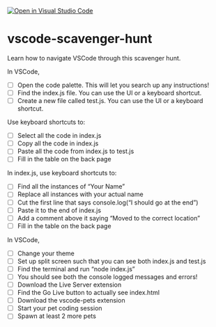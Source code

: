 [![Open in Visual Studio Code](https://classroom.github.com/assets/open-in-vscode-2e0aaae1b6195c2367325f4f02e2d04e9abb55f0b24a779b69b11b9e10269abc.svg)](https://classroom.github.com/online_ide?assignment_repo_id=15969370&assignment_repo_type=AssignmentRepo)
# vscode-scavenger-hunt
Learn how to navigate VSCode through this scavenger hunt.

In VSCode,
- [ ] Open the code palette. This will let you search up any instructions!
- [ ] Find the index.js file. You can use the UI or a keyboard shortcut.
- [ ] Create a new file called test.js. You can use the UI or a keyboard shortcut.

Use keyboard shortcuts to:
- [ ] Select all the code in index.js
- [ ] Copy all the code in index.js
- [ ] Paste all the code from index.js to test.js
- [ ] Fill in the table on the back page

In index.js, use keyboard shortcuts to:
- [ ] Find all the instances of “Your Name”
- [ ] Replace all instances with your actual name
- [ ] Cut the first line that says console.log(“I should go at the end”)
- [ ] Paste it to the end of index.js
- [ ] Add a comment above it saying “Moved to the correct location”
- [ ] Fill in the table on the back page

In VSCode,
- [ ] Change your theme
- [ ] Set up split screen such that you can see both index.js and test.js
- [ ] Find the terminal and run “node index.js”
- [ ] You should see both the console logged messages and errors!
- [ ] Download the Live Server extension
- [ ] Find the Go Live button to actually see index.html
- [ ] Download the vscode-pets extension
- [ ] Start your pet coding session
- [ ] Spawn at least 2 more pets
